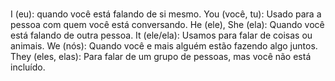 #

I (eu):  quando você está falando de si mesmo.
You (você, tu): Usado para a pessoa com quem você está conversando.
He (ele), She (ela): Quando você está falando de outra pessoa.
It (ele/ela): Usamos para falar de coisas ou animais.
We (nós): Quando você e mais alguém estão fazendo algo juntos.
They (eles, elas): Para falar de um grupo de pessoas, mas você não está incluído.
